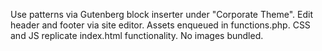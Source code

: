 Use patterns via Gutenberg block inserter under "Corporate Theme". Edit header and footer via site editor. Assets enqueued in functions.php. CSS and JS replicate index.html functionality. No images bundled.
